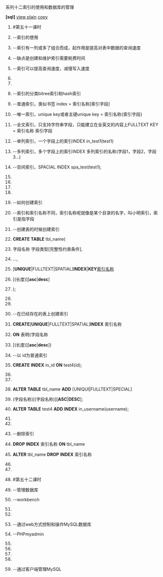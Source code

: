 系列十二索引的使用和数据库的管理

**[sql]** [view plain](http://blog.csdn.net/estom_yin/article/details/52028942)
[copy](http://blog.csdn.net/estom_yin/article/details/52028942)

1.  \#第五十一课时

2.  \--索引的使用

3.  \--索引有一列或多了组合而成，起作用是提高对表中数据的查询速度

4.  \--缺点是创建和维护索引需要耗费时间

5.  \--索引可以提高查询速度，减慢写入速度

6.  

7.  

8.  \--索引的分类bitree索引和hash索引

9.  \--普通索引，类似书签 index = 索引名称[索引字段]

10. \--唯一索引，unique key或者主键unique key = 索引名称{索引字段}

11. \--全文索引，只支持字符串字段，只能建立在全英文的内容上FULLTEXT KEY =
    索引名称 索引字段

12. \--单列索引，一个字段上的索引INDEX in_test1(test1)

13. \--多列索引，多个字段上的索引INDEX 多列索引的名称(字段1，字段2，字段3...)

14. \--空间索引，SPACIAL INDEX spa_test(test1);

15. 

16. 

17. 

18. 

19. \--如何创建索引

20. \--索引和索引名称不同，索引名称呢就像是某个目录的名字，叫小明索引，索引是指字段

21. \--创建表的时候创建索引

22. **CREATE** **TABLE** tbl\_name(

23. 字段名称 字段类型[完整性约束条件],

24. ...,

25. [**UNIQUE**\|FULLTEXT\|SPATIAL]**INDEX**\|**KEY**[索引名称](字段名称)

26. [(长度)][**asc**\|**desc**]

27. );

28. 

29. 

30. \--在已经存在的表上创建索引

31. **CREATE**[**UNIQUE**\|FULLTEXT\|SPATIAL]**INDEX** 索引名称

32. **ON** 表明{字段名称

33. [(长度)][**asc**\|**desc**]}

34. \--以 id为普通索引

35. **CREATE** **INDEX** in_id **ON** test4(id);

36. 

37. 

38. **ALTER** **TABLE** tbl_name **ADD** [UNIQUI\|FULLTEXT\|SPECIAL]

39. (字段名称)[(字段名称)][**ASC**\|**DESC**];

40. **ALTER** **TABLE** test4 **ADD** **INDEX** in_username(username);

41. 

42. 

43. \--删除索引

44. **DROP** **INDEX** 索引名称 **ON** tbl_name

45. **ALTER** tbl_name **DROP** **INDEX** 索引名称

46. 

47. 

48. \#第五十二课时

49. \--管理数据库

50. \--workbench

51. 

52. 

53. \--通过web方式控制和操作MySQL数据库

54. \--PHPmyadmin

55. 

56. 

57. 

58. 

59. \--通过客户端管理MySQL
